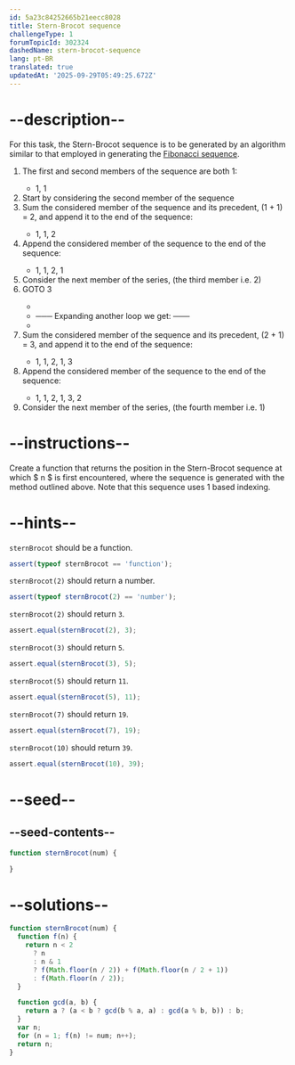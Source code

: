 ```yaml
---
id: 5a23c84252665b21eecc8028
title: Stern-Brocot sequence
challengeType: 1
forumTopicId: 302324
dashedName: stern-brocot-sequence
lang: pt-BR
translated: true
updatedAt: '2025-09-29T05:49:25.672Z'
---
```


# --description--

For this task, the Stern-Brocot sequence is to be generated by an algorithm similar to that employed in generating the <a href="https://rosettacode.org/wiki/Fibonacci_sequence" target="_blank" rel="noopener noreferrer nofollow">Fibonacci sequence</a>.

<ol>
  <li>The first and second members of the sequence are both 1:</li>
    <ul><li>1, 1</li></ul>
  <li>Start by considering the second member of the sequence</li>
  <li>Sum the considered member of the sequence and its precedent, (1 + 1) = 2, and append it to the end of the
    sequence:</li>
    <ul><li>1, 1, 2</li></ul>
  <li>Append the considered member of the sequence to the end of the sequence:</li>
    <ul><li>1, 1, 2, 1</li></ul>
  <li>Consider the next member of the series, (the third member i.e. 2)</li>
  <li>GOTO 3 </li>
    <ul>
      <li></li>
      <li> ─── Expanding another loop we get: ───</li>
      <li></li>
    </ul>
  <li>Sum the considered member of the sequence and its precedent, (2 + 1) = 3, and append it to the end of the
    sequence:</li>
    <ul><li>1, 1, 2, 1, 3</li></ul>
  <li>Append the considered member of the sequence to the end of the sequence:</li>
    <ul><li>1, 1, 2, 1, 3, 2</li></ul>
  <li>Consider the next member of the series, (the fourth member i.e. 1)</li>
</ol>

# --instructions--

Create a function that returns the position in the Stern-Brocot sequence at which $ n $ is first encountered, where the sequence is generated with the method outlined above. Note that this sequence uses 1 based indexing.

# --hints--

`sternBrocot` should be a function.

```js
assert(typeof sternBrocot == 'function');
```

`sternBrocot(2)` should return a number.

```js
assert(typeof sternBrocot(2) == 'number');
```

`sternBrocot(2)` should return `3`.

```js
assert.equal(sternBrocot(2), 3);
```

`sternBrocot(3)` should return `5`.

```js
assert.equal(sternBrocot(3), 5);
```

`sternBrocot(5)` should return `11`.

```js
assert.equal(sternBrocot(5), 11);
```

`sternBrocot(7)` should return `19`.

```js
assert.equal(sternBrocot(7), 19);
```

`sternBrocot(10)` should return `39`.

```js
assert.equal(sternBrocot(10), 39);
```

# --seed--

## --seed-contents--

```js
function sternBrocot(num) {

}
```

# --solutions--

```js
function sternBrocot(num) {
  function f(n) {
    return n < 2
      ? n
      : n & 1
      ? f(Math.floor(n / 2)) + f(Math.floor(n / 2 + 1))
      : f(Math.floor(n / 2));
  }

  function gcd(a, b) {
    return a ? (a < b ? gcd(b % a, a) : gcd(a % b, b)) : b;
  }
  var n;
  for (n = 1; f(n) != num; n++);
  return n;
}
```
